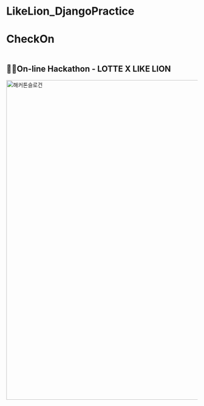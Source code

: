 # LikeLion_DjangoPractice

# CheckOn
<p align="center">
<img ![LikeLionTypo](https://user-images.githubusercontent.com/46602793/96825701-b9bb1080-146c-11eb-99d9-dd3cfe57caf6.png)/>
</p>

## 👩‍💻On-line Hackathon - LOTTE X LIKE LION
<img width="839" alt="해커톤슬로건" src="https://user-images.githubusercontent.com/46602793/96824481-e6b9f400-1469-11eb-8438-06d3f5f282b9.png" width="80%">




